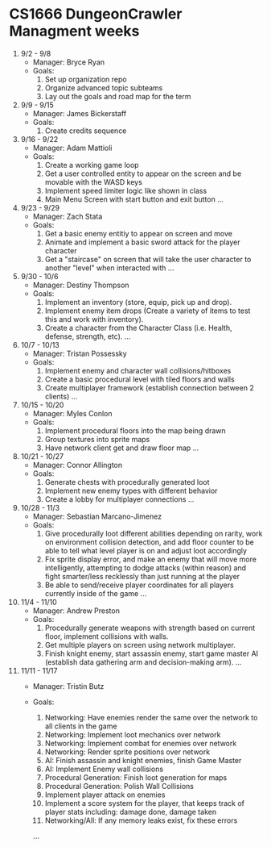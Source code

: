 # CS1666 DungeonCrawler Managment weeks

1. 9/2 - 9/8
	* Manager: Bryce Ryan
	* Goals:
		1. Set up organization repo
		2. Organize advanced topic subteams
		3. Lay out the goals and road map for the term
1. 9/9 - 9/15
	* Manager: James Bickerstaff
	* Goals:
		1. Create credits sequence
1. 9/16 - 9/22
	* Manager: Adam Mattioli
	* Goals:
		1. Create a working game loop
		2. Get a user controlled entity to appear on the screen and be movable with the WASD keys
		3. Implement speed limiter logic like shown in class
		4. Main Menu Screen with start button and exit button
		...
1. 9/23 - 9/29
	* Manager: Zach Stata
	* Goals:
		1. Get a basic enemy entitiy to appear on screen and move
		2. Animate and implement a basic sword attack for the player character
		3. Get a "staircase" on screen that will take the user character to another "level" when interacted with
		...
1. 9/30 - 10/6
	* Manager: Destiny Thompson
	* Goals:
		1. Implement an inventory (store, equip, pick up and drop).
		2. Implement enemy item drops (Create a variety of items to test this and work with inventory).
		3. Create a character from the Character Class (i.e. Health, defense, strength, etc).
		...
1. 10/7 - 10/13
	* Manager: Tristan Possessky
	* Goals:
		1. Implement enemy and character wall collisions/hitboxes
		2. Create a basic procedural level with tiled floors and walls
		3. Create multiplayer framework (establish connection between 2 clients) 
		...
1. 10/15 - 10/20
	* Manager: Myles Conlon
	* Goals:
		1. Implement procedural floors into the map being drawn
		1. Group textures into sprite maps
		1. Have network client get and draw floor map
		...
1. 10/21 - 10/27
	* Manager: Connor Allington
	* Goals:
		1. Generate chests with procedurally generated loot
		1. Implement new enemy types with different behavior
		1. Create a lobby for multiplayer connections
		...
1. 10/28 - 11/3
	* Manager: Sebastian Marcano-Jimenez
	* Goals:
		1. Give procedurally loot different abilities depending on rarity, work on environment collision detection, and add floor counter to be able to tell what level player is on and adjust loot accordingly
		1. Fix sprite display error, and make an enemy that will move more intelligently, attempting to dodge attacks (within reason) and fight smarter/less recklessly than just running at the player
		1. Be able to send/receive player coordinates for all players currently inside of the game
		...
1. 11/4 - 11/10
	* Manager: Andrew Preston
	* Goals:
		1. Procedurally generate weapons with strength based on current floor, implement collisions with walls.
		1. Get multiple players on screen using network multiplayer.
		1. Finish knight enemy, start assassin enemy, start game master AI (establish data gathering arm and decision-making arm).
		...
1. 11/11 - 11/17
	* Manager: Tristin Butz
	* Goals:
		1. Networking: Have enemies render the same over the network to all clients in the game
		1. Networking: Implement loot mechanics over network
		1. Networking: Implement combat for enemies over network
		1. Networking: Render sprite positions over network
		1. AI: Finish assassin and knight enemies, finish Game Master
		1. AI: Implement Enemy wall collisions
		1. Procedural Generation: Finish loot generation for maps
		1. Procedural Generation: Polish Wall Collisions
		1. Implement player attack on enemies
		1. Implement a score system for the player, that keeps track of player stats including: damage done, damage taken
		1. Networking/All: If any memory leaks exist, fix these errors
		
		...		
